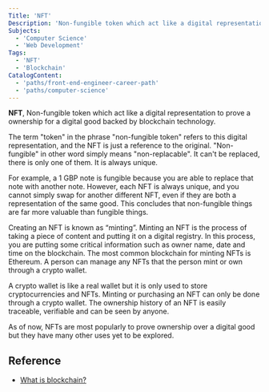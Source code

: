```yaml
---
Title: 'NFT'
Description: 'Non-fungible token which act like a digital representation to prove a ownership for a digital good backed by blockchain technology.'
Subjects:
  - 'Computer Science'
  - 'Web Development'
Tags:
  - 'NFT'
  - 'Blockchain'
CatalogContent:
  - 'paths/front-end-engineer-career-path'
  - 'paths/computer-science'
---
```


**NFT**, Non-fungible token which act like a digital representation to prove a ownership for a digital good backed by blockchain technology.

The term "token" in the phrase "non-fungible token" refers to this digital representation, and the NFT is just a reference to the original. "Non-fungible" in other word simply means "non-replacable". It can't be replaced, there is only one of them. It is always unique.

For example, a 1 GBP note is fungible because you are able to replace that note with another note. However, each NFT is always unique, and you cannot simply swap for another different NFT, even if they are both a representation of the same good. This concludes that non-fungible things are far more valuable than fungible things.

Creating an NFT is known as “minting”. Minting an NFT is the process of taking a piece of content and putting it on a digital registry. In this process, you are putting some critical information such as owner name, date and time on the blockchain. The most common blockchain for minting NFTs is Ethereum. A person can manage any NFTs that the person mint or own through a crypto wallet.

A crypto wallet is like a real wallet but it is only used to store cryptocurrencies and NFTs. Minting or purchasing an NFT can only be done through a crypto wallet. The ownership history of an NFT is easily traceable, verifiable and can be seen by anyone.

As of now, NFTs are most popularly to prove ownership over a digital good but they have many other uses yet to be explored.

## Reference

- [What is blockchain?](https://www.codecademy.com/resources/blog/what-is-blockchain/)
